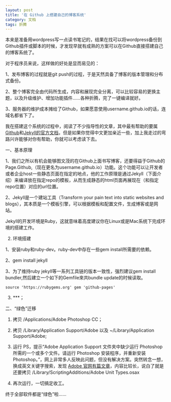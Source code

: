 ```yaml
---
layout: post
title: '在 Github 上搭建自己的博客系统'
category: 文档
tags: 折腾
---
```



本来是准备用wordpress写一点读书笔记的，结果在找可以将wordpress备份到Github插件或脚本的时候，才发现早就有成熟的方案可以在Github直接搭建自己的博客系统了。

对于程序员来说，这样做的好处是显而易见的：

1、发布博客的过程就是git push的过程，于是天然具备了博客的版本管理和分布式备份。

2、整个博客完全由代码所生成，内容和展现完全分离，可以比较容易的更换主题，以及升级维护、增加功能插件……各种折腾，完了一键编译就好。

3、服务器的维护成本摊给了Github，如果愿意使用username.github.io的话，连域名都省下了。

我在搭建这个系统的过程中，阅读了不少指导性的文章，其中最有帮助的要属[Github](http://help.github.com/categories/20/articles/)和[Jekyll的官方文档](http://jekyllrb.com/docs/home/)，但是如果你觉得中文更加亲近一些，加上我走过的弯路兴许能够对你有帮助，你就可以考虑读下去。



一、基本原理

1、我们之所以有机会能够图文茂的在Github上面书写博客，还要得益于Github的Page.Github,（现在更名为username.github.io）功能。这个功能可以让开发者或者企业host一些静态页面在指定的地点，他的工作原理是通过Jekyll（下面介绍）来编译放在指定repo的模板，从而生成静态的html页面再展现在（和指定repo位置）对应的url位置。

2、Jekyll是一个建站工具（Transform your pain text into static websites and blogs），其本质是一个模板引擎，可以根据模板和配置文件，生成博客或是网站。
    
Jekyll的开发环境是Ruby，这就意味着高度建议你在Linux或是Mac系统下完成环境的搭建工作。


2. 环境搭建

1、安装ruby和ruby-dev。ruby-dev中存在一些gem install所需要的依赖。

2、gem install jekyll

3、为了维持ruby jekyll等一系列工具链的版本一致性，强烈建议gem install bundler,然后建立一个如下的Gemfile來共bundle update的时候读取。

`
source 'https://rubygems.org'
gem 'github-pages'
`


3. ***；

二、“绿色”迁移

1. 拷贝 /Applications/Adobe Photoshop CC；

2. 拷贝 /Library/Application Support/Adobe 以及 ~/Library/Application Support/Adobe;

3. 运行 PS，提示“Adobe Application Support 文件夹中缺少运行 Photoshop 所需的一个或多个文件。请运行 Photoshop 安装程序，并重新安装 Photoshop。”，网上非常多人反映此问题，但没有解决方案。突然转念一想，换成英文关键字搜索，发现 [Adobe 官网有篇文章](http://helpx.adobe.com/photoshop/kb/error-one-or-files-application.html)，内容比较长，说白了就是还要拷贝 /Library/ScriptingAdditions/Adobe Unit Types.osax

4. 再次运行，一切搞定收工。

终于全部软件都是“绿色”啦……
